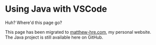# Using Java with VSCode

Huh? Where'd this page go?

This page has been migrated to [matthew-hre.com](https://www.matthew-hre.com/learning/vscode-java),
my personal website. The Java project is still available here on GitHub.
